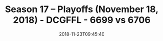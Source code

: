 ---
title: Season 17 – Playoffs (November 18, 2018) - DCGFFL - 6699 vs 6706
teams_score:
- team: 6699
  score:
- team: 6706
  score: 28
mvp: J. Reinders (Pink), W. Jackson (Silver)
game-ball: J. Jackson (Pink), M. Davis (Silver)
season: 17
week:
date: '2018-11-23T09:45:40'
pageid: season-17-playoffs-november-18-2018-6699-vs-6706
---